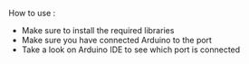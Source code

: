 How to use :
* Make sure to install the required libraries
* Make sure you have connected Arduino to the port
* Take a look on Arduino IDE to see which port is connected
